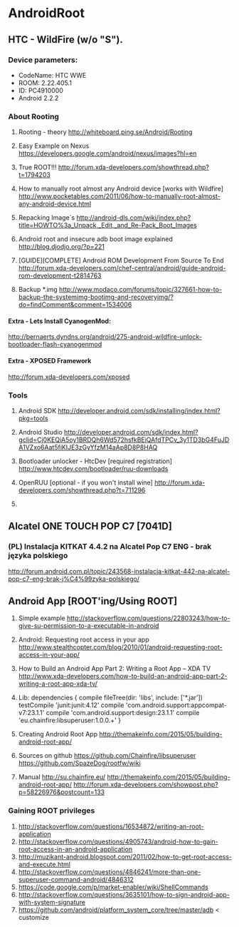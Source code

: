 # AndroidRoot

## HTC - WildFire (w/o "S"). 
### Device parameters:
* CodeName: HTC WWE	
* ROOM: 2.22.405.1	
* ID: PC4910000
* Android 2.2.2

### About Rooting
 1. Rooting - theory 
 http://whiteboard.ping.se/Android/Rooting
 
 2. Easy Example on Nexus 
 https://developers.google.com/android/nexus/images?hl=en
 
 3. True ROOT!!!
 http://forum.xda-developers.com/showthread.php?t=1794203
 
 4. How to manually root almost any Android device [works with Wildfire]
 http://www.pocketables.com/2011/06/how-to-manually-root-almost-any-android-device.html
 
 5. Repacking Image`s
 http://android-dls.com/wiki/index.php?title=HOWTO%3a_Unpack,_Edit,_and_Re-Pack_Boot_Images
 
 6. Android root and insecure adb boot image explained
   http://blog.djodjo.org/?p=221
 
 7. [GUIDE][COMPLETE] Android ROM Development From Source To End   
 http://forum.xda-developers.com/chef-central/android/guide-android-rom-development-t2814763
 
 8. Backup *.img
 http://www.modaco.com/forums/topic/327661-how-to-backup-the-systemimg-bootimg-and-recoveryimg/?do=findComment&comment=1534006
 
 
#### Extra - Lets Install CyanogenMod:
 http://bernaerts.dyndns.org/android/275-android-wildfire-unlock-bootloader-flash-cyanogenmod
 
#### Extra - XPOSED Framework
 http://forum.xda-developers.com/xposed
### Tools
1. Android SDK
http://developer.android.com/sdk/installing/index.html?pkg=tools

2. Android Studio
http://developer.android.com/sdk/index.html?gclid=Cj0KEQiA5oy1BRDQh6Wd572hsfkBEiQAfdTPCv_3y1TD3bG4FuJDA1VZxo6Aat5fiKIJE3zGyYfzM14aAp8D8P8HAQ

3. Bootloader unlocker - HtcDev [required registration] 
http://www.htcdev.com/bootloader/ruu-downloads

4. OpenRUU [optional - if you won't install wine]
http://forum.xda-developers.com/showthread.php?t=711296

5. 

## Alcatel ONE TOUCH POP C7 [7041D]

### (PL) Instalacja KITKAT 4.4.2 na Alcatel Pop C7 ENG - brak języka polskiego
http://forum.android.com.pl/topic/243568-instalacja-kitkat-442-na-alcatel-pop-c7-eng-brak-j%C4%99zyka-polskiego/

## Android App [ROOT'ing/Using ROOT]

1. Simple example
http://stackoverflow.com/questions/22803243/how-to-give-su-permission-to-a-executable-in-android

2. Android: Requesting root access in your app
http://www.stealthcopter.com/blog/2010/01/android-requesting-root-access-in-your-app/

3. How to Build an Android App Part 2: Writing a Root App – XDA TV 
http://www.xda-developers.com/how-to-build-an-android-app-part-2-writing-a-root-app-xda-tv/

4. Lib:
    dependencies {
            compile fileTree(dir: 'libs', include: ['*.jar'])
            testCompile 'junit:junit:4.12'
            compile 'com.android.support:appcompat-v7:23.1.1'
            compile 'com.android.support:design:23.1.1'
            compile 'eu.chainfire:libsuperuser:1.0.0.+'
        }

5. Creating Android Root App
http://themakeinfo.com/2015/05/building-android-root-app/

6. Sources on github
https://github.com/Chainfire/libsuperuser
https://github.com/SpazeDog/rootfw/wiki

7. Manual
http://su.chainfire.eu/
http://themakeinfo.com/2015/05/building-android-root-app/
http://forum.xda-developers.com/showpost.php?p=58226976&postcount=133

### Gaining ROOT privileges
1. http://stackoverflow.com/questions/16534872/writing-an-root-application
2. http://stackoverflow.com/questions/4905743/android-how-to-gain-root-access-in-an-android-application
3. http://muzikant-android.blogspot.com/2011/02/how-to-get-root-access-and-execute.html
4. http://stackoverflow.com/questions/4846241/more-than-one-superuser-command-android/4846312
5. https://code.google.com/p/market-enabler/wiki/ShellCommands
6. http://stackoverflow.com/questions/3635101/how-to-sign-android-app-with-system-signature
7. https://github.com/android/platform_system_core/tree/master/adb < customize
